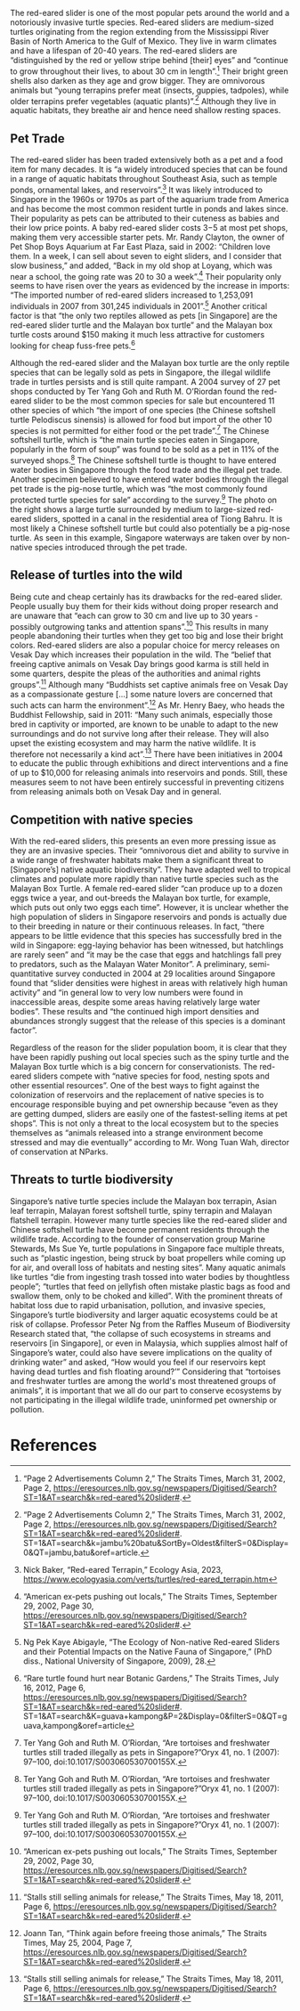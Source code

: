 <param ve-config 
       title="Red-eared Sliders in Singapore"
       author="Dünya Gürses"
       banner="https://raw.githubusercontent.com/dgurses/red_eared_slider/main/pictures/new_turtle.png"
       layout="vertical">
       
The red-eared slider is one of the most popular pets around the world and a notoriously invasive turtle species. Red-eared sliders are medium-sized turtles originating from the region extending from the Mississippi River Basin of North America to the Gulf of Mexico. They live in warm climates and have a lifespan of 20-40 years. The red-eared sliders are “distinguished by the red or yellow stripe behind [their] eyes” and “continue to grow throughout their lives, to about 30 cm in length”.[^1] Their bright green shells also darken as they age and grow bigger. They are omnivorous animals but “young terrapins prefer meat (insects, guppies, tadpoles), while older terrapins prefer vegetables (aquatic plants)”.[^2] Although they live in aquatic habitats, they breathe air and hence need shallow resting spaces. 
<param ve-image 
       url="https://raw.githubusercontent.com/dgurses/red_eared_slider/main/pictures/turtle-3327092_1280.jpg"
       title="Red-eared sliders" 
       description="Accessed through pixabay.com"
       attribution="zoosnow">

## Pet Trade

The red-eared slider has been traded extensively both as a pet and a food item for many decades. It is “a widely introduced species that can be found in a range of aquatic habitats throughout Southeast Asia, such as temple ponds, ornamental lakes, and reservoirs”.[^3] It was likely introduced to Singapore in the 1960s or 1970s as part of the aquarium trade from America and has become the most common resident turtle in ponds and lakes since. Their popularity as pets can be attributed to their cuteness as babies and their low price points. A baby red-eared slider costs $3-$5 at most pet shops, making them very accessible starter pets. Mr. Randy Clayton, the owner of Pet Shop Boys Aquarium at Far East Plaza, said in 2002: “Children love them. In a week, I can sell about seven to eight sliders, and I consider that slow business,” and added, “Back in my old shop at Loyang, which was near a school, the going rate was 20 to 30 a week”.[^4] Their popularity only seems to have risen over the years as evidenced by the increase in imports: “The imported number of red-eared sliders increased to 1,253,091 individuals in 2007 from 301,245 individuals in 2001”.[^5] Another critical factor is that “the only two reptiles allowed as pets [in Singapore] are the red-eared slider turtle and the Malayan box turtle” and the Malayan box turtle costs around $150 making it much less attractive for customers looking for cheap fuss-free pets.[^6]
<param ve-image 
       url="https://www.turtleholic.com/wp-content/uploads/2021/05/image-7.png"
       title="Baby Red-eared Sliders" 
       description="Accessed through turtleholic.com"
       attribution="TurtleHolic">

Although the red-eared slider and the Malayan box turtle are the only reptile species that can be legally sold as pets in Singapore, the illegal wildlife trade in turtles persists and is still quite rampant. A 2004 survey of 27 pet shops conducted by Ter Yang Goh and Ruth M. O’Riordan found the red-eared slider to be the most common species for sale but encountered 11 other species of which “the import of one species (the Chinese softshell turtle Pelodiscus sinensis) is allowed for food but import of the other 10 species is not permitted for either food or the pet trade”.[^7] The Chinese softshell turtle, which is “the main turtle species eaten in Singapore, popularly in the form of soup” was found to be sold as a pet in 11% of the surveyed shops.[^8] The Chinese softshell turtle is thought to have entered water bodies in Singapore through the food trade and the illegal pet trade. Another specimen believed to have entered water bodies through the illegal pet trade is the pig-nose turtle, which was “the most commonly found protected turtle species for sale” according to the survey.[^9] The photo on the right shows a large turtle surrounded by medium to large-sized red-eared sliders, spotted in a canal in the residential area of Tiong Bahru. It is most likely a Chinese softshell turtle but could also potentially be a pig-nose turtle. As seen in this example, Singapore waterways are taken over by non-native species introduced through the pet trade. 
<param ve-image 
       url="https://raw.githubusercontent.com/dgurses/red_eared_slider/main/pictures/IMG_0882.jpg"
       title="Large turtle spotted in Tiong Bahru canal" 
       description="Likely a Chinese softshell turtle"
       attribution="Photo by author">

## Release of turtles into the wild

Being cute and cheap certainly has its drawbacks for the red-eared slider. People usually buy them for their kids without doing proper research and are unaware that “each can grow to 30 cm and live up to 30 years - possibly outgrowing tanks and attention spans”.[^10] This results in many people abandoning their turtles when they get too big and lose their bright colors. Red-eared sliders are also a popular choice for mercy releases on Vesak Day which increases their population in the wild. The “belief that freeing captive animals on Vesak Day brings good karma is still held in some quarters, despite the pleas of the authorities and animal rights groups”.[^11] Although many “Buddhists set captive animals free on Vesak Day as a compassionate gesture [...] some nature lovers are concerned that such acts can harm the environment”.[^12] As Mr. Henry Baey, who heads the Buddhist Fellowship, said in 2011: “Many such animals, especially those bred in captivity or imported, are known to be unable to adapt to the new surroundings and do not survive long after their release. They will also upset the existing ecosystem and may harm the native wildlife. It is therefore not necessarily a kind act”.[^13] There have been initiatives in 2004 to educate the public through exhibitions and direct interventions and a fine of up to $10,000 for releasing animals into reservoirs and ponds. Still, these measures seem to not have been entirely successful in preventing citizens from releasing animals both on Vesak Day and in general.
<param ve-image 
       url="https://static.independent.co.uk/2021/05/13/09/SEI78640290.jpg?quality=75&width=990&crop=4%3A3%2Csmart&auto=webp"
       title="Red-eared Sliders released on Vesak Day with the Chinese characters 'mercy release' written on their shells" 
       description="Accessed through the Independent (https://www.independent.co.uk/asia/east-asia/hong-kong-turtles-mercy-release-b1846808.html)"
       attribution="REUTERS">

## Competition with native species

With the red-eared sliders, this presents an even more pressing issue as they are an invasive species. Their “omnivorous diet and ability to survive in a wide range of freshwater habitats make them a significant threat to [Singapore’s] native aquatic biodiversity”. They have adapted well to tropical climates and populate more rapidly than native turtle species such as the Malayan Box Turtle. A female red-eared slider “can produce up to a dozen eggs twice a year, and out-breeds the Malayan box turtle, for example, which puts out only two eggs each time”. However, it is unclear whether the high population of sliders in Singapore reservoirs and ponds is actually due to their breeding in nature or their continuous releases. In fact, “there appears to be little evidence that this species has successfully bred in the wild in Singapore: egg-laying behavior has been witnessed, but hatchlings are rarely seen” and “it may be the case that eggs and hatchlings fall prey to predators, such as the Malayan Water Monitor”. A preliminary, semi-quantitative survey conducted in 2004 at 29 localities around Singapore found that “slider densities were highest in areas with relatively high human activity” and “in general low to very low numbers were found in inaccessible areas, despite some areas having relatively large water bodies”. These results and “the continued high import densities and abundances strongly suggest that the release of this species is a dominant factor”.
<param ve-image 
       url="https://www.riverviewparkandzoo.ca/en/zoo/resources/playground-photos/Animal-Profile-Pictures/Reptiles/malayan-box-turtle.jpg"
       title="Malayan box turtle" 
       description="Accessed through riverviewparkandzoo.ca"
       attribution="Riverview Park & Zoo"
       license="CC BY-NC">

Regardless of the reason for the slider population boom, it is clear that they have been rapidly pushing out local species such as the spiny turtle and the Malayan Box turtle which is a big concern for conservationists. The red-eared sliders compete with “native species for food, nesting spots and other essential resources”. One of the best ways to fight against the colonization of reservoirs and the replacement of native species is to encourage responsible buying and pet ownership because “even as they are getting dumped, sliders are easily one of the fastest-selling items at pet shops”. This is not only a threat to the local ecosystem but to the species themselves as “animals released into a strange environment become stressed and may die eventually” according to Mr. Wong Tuan Wah, director of conservation at NParks.
<param ve-image 
       url="https://raw.githubusercontent.com/dgurses/red_eared_slider/main/pictures/turtle-7473927_1280.jpg"
       title="Red-eared slider in the wild" 
       description="Accessed through pixabay.com"
       attribution="T_Kohei_">

## Threats to turtle biodiversity

Singapore’s native turtle species include the Malayan box terrapin, Asian leaf terrapin, Malayan forest softshell turtle, spiny terrapin and Malayan flatshell terrapin. However many turtle species like the red-eared slider and Chinese softshell turtle have become permanent residents through the wildlife trade. According to the founder of conservation group Marine Stewards, Ms Sue Ye, turtle populations in Singapore face multiple threats, such as “plastic ingestion, being struck by boat propellers while coming up for air, and overall loss of habitats and nesting sites”. Many aquatic animals like turtles “die from ingesting trash tossed into water bodies by thoughtless people”; “turtles that feed on jellyfish often mistake plastic bags as food and swallow them, only to be choked and killed”. With the prominent threats of habitat loss due to rapid urbanisation, pollution, and invasive species, Singapore’s turtle biodiversity and larger aquatic ecosystems could be at risk of collapse. Professor Peter Ng from the Raffles Museum of Biodiversity Research stated that, “the collapse of such ecosystems in streams and reservoirs [in Singapore], or even in Malaysia, which supplies almost half of Singapore’s water, could also have severe implications on the quality of drinking water” and asked, “How would you feel if our reservoirs kept having dead turtles and fish floating around?’” Considering that “tortoises and freshwater turtles are among the world's most threatened groups of animals”, it is important that we all do our part to conserve ecosystems by not participating in the illegal wildlife trade, uninformed pet ownership or pollution.
<param ve-image 
       url="https://raw.githubusercontent.com/dgurses/red_eared_slider/main/pictures/IMG_0884.jpg"
       title="Red-eared sliders in Tiong Bahru canal" 
       description="Red-eared sliders in Singapore"
       attribution="Photo by author">

# References

[^1]: “Page 2 Advertisements Column 2,” The Straits Times, March 31, 2002, Page 2, https://eresources.nlb.gov.sg/newspapers/Digitised/Search?ST=1&AT=search&k=red-eared%20slider#.
[^2]: “Page 2 Advertisements Column 2,” The Straits Times, March 31, 2002, Page 2, https://eresources.nlb.gov.sg/newspapers/Digitised/Search?ST=1&AT=search&k=red-eared%20slider#.
ST=1&AT=search&k=jambu%20batu&SortBy=Oldest&filterS=0&Display=0&QT=jambu,batu&oref=article.
[^3]: Nick Baker, “Red-eared Terrapin,” Ecology Asia, 2023, https://www.ecologyasia.com/verts/turtles/red-eared_terrapin.htm
[^4]: “American ex-pets pushing out locals,” The Straits Times, September 29, 2002, Page 30, https://eresources.nlb.gov.sg/newspapers/Digitised/Search?ST=1&AT=search&k=red-eared%20slider#.
[^5]: Ng Pek Kaye Abigayle, “The Ecology of Non-native Red-eared Sliders and their Potential Impacts on the Native Fauna of Singapore,” (PhD diss., National University of Singapore, 2009), 28.
[^6]: “Rare turtle found hurt near Botanic Gardens,” The Straits Times, July 16, 2012, Page 6, https://eresources.nlb.gov.sg/newspapers/Digitised/Search?ST=1&AT=search&k=red-eared%20slider#.
ST=1&AT=search&K=guava+kampong&P=2&Display=0&filterS=0&QT=guava,kampong&oref=article
[^7]: Ter Yang Goh and Ruth M. O’Riordan, “Are tortoises and freshwater turtles still traded illegally as pets in Singapore?”Oryx 41, no. 1 (2007): 97–100, doi:10.1017/S003060530700155X.
[^8]: Ter Yang Goh and Ruth M. O’Riordan, “Are tortoises and freshwater turtles still traded illegally as pets in Singapore?”Oryx 41, no. 1 (2007): 97–100, doi:10.1017/S003060530700155X.
[^9]: Ter Yang Goh and Ruth M. O’Riordan, “Are tortoises and freshwater turtles still traded illegally as pets in Singapore?”Oryx 41, no. 1 (2007): 97–100, doi:10.1017/S003060530700155X.
[^10]:  “American ex-pets pushing out locals,” The Straits Times, September 29, 2002, Page 30, https://eresources.nlb.gov.sg/newspapers/Digitised/Search?ST=1&AT=search&k=red-eared%20slider#.
[^11]: “Stalls still selling animals for release,” The Straits Times, May 18, 2011, Page 6, https://eresources.nlb.gov.sg/newspapers/Digitised/Search?ST=1&AT=search&k=red-eared%20slider#.
[^12]: Joann Tan, “Think again before freeing those animals,” The Straits Times, May 25, 2004, Page 7, https://eresources.nlb.gov.sg/newspapers/Digitised/Search?ST=1&AT=search&k=red-eared%20slider#.
[^13]: “Stalls still selling animals for release,” The Straits Times, May 18, 2011, Page 6, https://eresources.nlb.gov.sg/newspapers/Digitised/Search?ST=1&AT=search&k=red-eared%20slider#.
[^14]: Low Bing Wen, “Non-native Wildlife in Singapore,” NParks Buzz, 2015, https://www.nparks.gov.sg/nparksbuzz/issue-27-vol-4-2015/conservation/non-native-wildlife-in-singapore.
[^15]: “American ex-pets pushing out locals,” The Straits Times, September 29, 2002, Page 30, https://eresources.nlb.gov.sg/newspapers/Digitised/Search?ST=1&AT=search&k=red-eared%20slider#.
[^16]:  Nick Baker, “Red-eared Terrapin,” Ecology Asia, 2023, https://www.ecologyasia.com/verts/turtles/red-eared_terrapin.htm.
[^17]: Ng Pek Kaye Abigayle, “The Ecology of Non-native Red-eared Sliders and their Potential Impacts on the Native Fauna of Singapore,” (PhD diss., National University of Singapore, 2009), 28.
[^18]: Ng Pek Kaye Abigayle, “The Ecology of Non-native Red-eared Sliders and their Potential Impacts on the Native Fauna of Singapore,” (PhD diss., National University of Singapore, 2009), 28.
[^19]: Tan Jit Yee, “Fight against invasion of non-native animals begins in pet trade,” The Straits Times, November 15, 2016, Page 22, https://eresources.nlb.gov.sg/newspapers/Digitised/Search?ST=1&AT=search&k=red-eared%20slider#.
[^20]: “American ex-pets pushing out locals,” The Straits Times, September 29, 2002, Page 30, https://eresources.nlb.gov.sg/newspapers/Digitised/Search?ST=1&AT=search&k=red-eared%20slider#.
[^21]: Joann Tan, “Think again before freeing those animals,” The Straits Times, May 25, 2004, Page 7, https://eresources.nlb.gov.sg/newspapers/Digitised/Search?ST=1&AT=search&k=red-eared%20slider#.
[^22]: “Testudines (Turtles and Tortoises),” The Biodiversity of Singapore, https://singapore.biodiversity.online/taxon/A-Vert-Rept-Test.
[^23]: Sarah Koh, “Critically endangered green sea turtle found dead on shores of Pasir Ris Park,” The Straits Times, March 13, 2023, https://www.straitstimes.com/singapore/critically-endangered-green-sea-turtle-found-dead-on-shores-of-pasir-ris-park#:~:text=The%20founder%20of%20conservation%20group,of%20habitats%20and%20nesting%20sites.
[^24]: “Bags that kill,” The Straits Times, March 6, 2007, Page 156, https://eresources.nlb.gov.sg/newspapers/Digitised/Search?ST=1&AT=search&k=red-eared%20slider#.
[^25]: Lea Wee, “Be kind, but be mindful of the results,” The Straits Times, May 6, 2001, Page 27, https://eresources.nlb.gov.sg/newspapers/Digitised/Search?ST=1&AT=search&k=red-eared%20slider#.
[^26]: “Too Little Done to Address Trade Threat to Asia’s Tortoises and Freshwater Turtles,” TRAFFIC, March 1, 2011, https://www.traffic.org/news/too-little-done-to-address-trade-threat-to-asias-tortoises-and-freshwater-turtles/.
